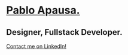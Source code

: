 # [Pablo Apausa.](https://apausa.dev)
## Designer, Fullstack Developer.
[Contact me on LinkedIn!](https://www.linkedin.com/in/apausa/)
